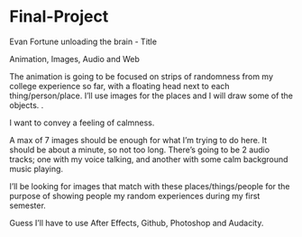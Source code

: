 # Final-Project
Evan Fortune
unloading the brain - Title

Animation, Images, Audio and Web

The animation is going to be focused on strips of randomness from my college experience so far, with a floating head next to each thing/person/place. I’ll use images for the places and I will draw some of the objects. . 

I want to convey a feeling of calmness.

A max of 7 images should be enough for what I’m trying to do here. It should be about a minute, so not too long. There’s going to be 2 audio tracks; one with my voice talking, and another with some calm background music playing.

I’ll be looking for images that match with these places/things/people for the purpose of showing people my random experiences during my first semester.

Guess I’ll have to use After Effects, Github, Photoshop and Audacity.
